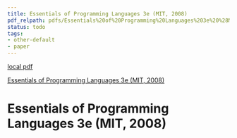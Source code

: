 ```yaml
---
title: Essentials of Programming Languages 3e (MIT, 2008)
pdf_relpath: pdfs/Essentials%20of%20Programming%20Languages%203e%20%28MIT%2C%202008%29.pdf
status: todo
tags:
- other-default
- paper
---
```


[local pdf](../../../pdfs/Essentials%20of%20Programming%20Languages%203e%20%28MIT%2C%202008%29.pdf)

[Essentials of Programming Languages 3e (MIT, 2008)](../../paper-repo/pdfs/Essentials%20of%20Programming%20Languages%203e%20(MIT,%202008).pdf)

# Essentials of Programming Languages 3e (MIT, 2008)
